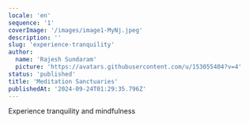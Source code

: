 ```yaml
---
locale: 'en'
sequence: '1'
coverImage: '/images/image1-MyNj.jpeg'
description: ''
slug: 'experience-tranquility'
author:
  name: 'Rajesh Sundaram'
  picture: 'https://avatars.githubusercontent.com/u/153055404?v=4'
status: 'published'
title: 'Meditation Sanctuaries'
publishedAt: '2024-09-24T01:29:35.796Z'
---
```


Experience tranquility and mindfulness